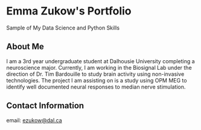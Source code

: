 # Emma Zukow's Portfolio
Sample of My Data Science and Python Skills

## About Me
I am a 3rd year undergraduate student at Dalhousie University completing a neuroscience major. Currently, I am working in the Biosignal Lab under the direction of Dr. Tim Bardouille to study brain activity using non-invasive technologies. The project I am assisting on is a study using OPM MEG to identify well documented neural responses to median nerve stimulation. 

## Contact Information
email: ezukow@dal.ca

